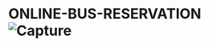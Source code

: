 # ONLINE-BUS-RESERVATION![Capture](https://github.com/user-attachments/assets/173e5111-a16a-40c6-8893-94ce7d0e04f8)
